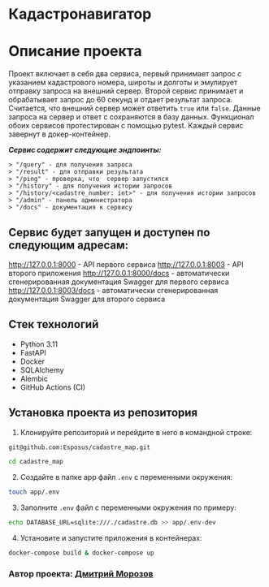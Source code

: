 # Кадастронавигатор

Описание проекта
===================
Проект включает в себя два сервиса, первый принимает запрос с указанием кадастрового номера, широты и долготы и эмулирует отправку запроса на внешний сервер. Второй сервис принимает и  обрабатывает запрос до 60 секунд и отдает результат запроса. Считается, что внешний сервер может ответить `true` или `false`. Данные запроса на сервер и ответ с сохраняются в базу данных. 
Функционал обоих сервисов протестирован с помощью pytest. Каждый сервис завернут в докер-контейнер.

***Сервис содержит следующие эндпоинты:***

```
> "/query" - для получения запроса
> "/result" - для отправки результата
> "/ping" - проверка, что  сервер запустился
> "/history" - для получения истории запросов
> "/history/<cadastre_number: int>" - для получения истории запросов
> "/admin" - панель администратора
> "/docs" - документация к сервису
```

Сервис будет запущен и доступен по следующим адресам:
--------------------------------------------------------

http://127.0.0.1:8000 - API первого сервиса
http://127.0.0.1:8003 - API второго приложения
http://127.0.0.1:8000/docs - автоматически сгенерированная документация Swagger для первого сервиса
http://127.0.0.1:8003/docs - автоматически сгенерированная документация Swagger для второго сервиса



Стек технологий
----------
* Python 3.11
* FastAPI
* Docker
* SQLAlchemy
* Alembic
* GitHub Actions (CI)


Установка проекта из репозитория
----------

1. Клонируйте репозиторий и перейдите в него в командной строке:
```bash
git@github.com:Esposus/cadastre_map.git
```
```bash
cd cadastre_map
```
2. Cоздайте в папке app файл ```.env``` с переменными окружения:
```bash 
touch app/.env
```
3. Заполните ```.env``` файл с переменными окружения по примеру:
```bash 
echo DATABASE_URL=sqlite:///./cadastre.db >> app/.env-dev
```
4. Установите и запустите приложения в контейнерах:
```bash 
docker-compose build & docker-compose up
```

### Автор проекта: [Дмитрий Морозов](https://github.com/Esposus "GitHub аккаунт")